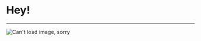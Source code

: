 # Hey!
---
![Can't load image, sorry](https://github-readme-stats.vercel.app/api?username=Conzio&show_icons=true&theme=merko)
